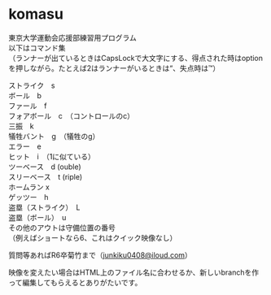 # komasu
東京大学運動会応援部練習用プログラム  
以下はコマンド集  
（ランナーが出ているときはCapsLockで大文字にする、得点された時はoptionを押しながら。たとえば2はランナーがいるときは“、失点時は™）

ストライク　s  
ボール　b  
ファール　f  
フォアボール　c　（コントロールのc）  
三振　k  
犠牲バント　g　（犠牲のg）  
エラー　e  
ヒット　i　（1に似ている）  
ツーベース　d (ouble)  
スリーベース　t (riple)  
ホームラン x  
ゲッツー　h  
盗塁（ストライク）　L  
盗塁（ボール）　u  
その他のアウトは守備位置の番号  
（例えばショートなら6、これはクイック映像なし）  

質問等あればR6卒菊竹まで（junkiku0408@iloud.com）　　

映像を変えたい場合はHTML上のファイル名に合わせるか、新しいbranchを作って編集してもらえるとありがたいです。
